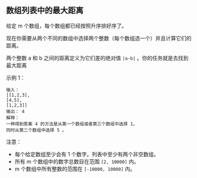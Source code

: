 ## 数组列表中的最大距离

给定 m 个数组，每个数组都已经按照升序排好序了。

现在你需要从两个不同的数组中选择两个整数（每个数组选一个）并且计算它们的距离。

两个整数 a 和 b 之间的距离定义为它们差的绝对值 `|a-b|` 。你的任务就是去找到最大距离

示例 1：

```
输入：
[[1,2,3],
[4,5],
[1,2,3]]
输出： 4
解释：
一种得到答案 4 的方法是从第一个数组或者第三个数组中选择 1，
同时从第二个数组中选择 5 。
```

注意：

* 每个给定数组至少会有 1 个数字。列表中至少有两个非空数组。
* 所有 m 个数组中的数字总数目在范围 `[2, 10000]` 内。
* m 个数组中所有整数的范围在 `[-10000, 10000]` 内。